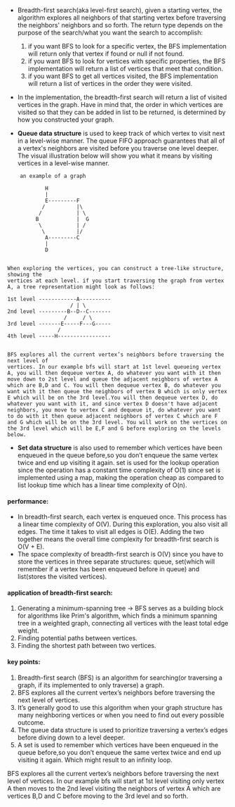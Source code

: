 - Breadth-first search(aka level-first search), given a starting vertex, the algorithm explores all neighbors of that starting vertex before traversing the neighbors' neighbors and so forth. The return type depends on the purpose of the search/what you want the search to accomplish:
   1. if you want BFS to look for a specific vertex, the BFS implementation will return only that vertex if found or null if not found.
   2. if you want BFS to look for vertices with specific properties, the BFS implementation will return a list of vertices that meet that condition.
   3. if you want BFS to get all vertices visited, the BFS implementation will return a list of vertices in the order they were visited.
- In the implementation, the breadth-first search will return a list of visited vertices in the graph. Have in mind that, the order in which vertices are visited so that they can be added in list to be returned, is determined by how you constructed your graph.

- **Queue data structure** is used to keep track of which vertex to visit next in a level-wise manner. The queue FIFO approach guarantees that all of a vertex's neighbors are visited before you traverse one level deeper. The visual illustration below will show you what it means by visiting vertices in a level-wise manner.
```
    an example of a graph

            H
            |
            E---------F
           /          |\
          /           | \
         B            |  G
          \           | /
           \          |/
            A---------C
            |
            D


When exploring the vertices, you can construct a tree-like structure, showing the
vertices at each level. if you start traversing the graph from vertex A, a tree representation might look as follows:

1st level ------------A----------
                    / | \ 
2nd level ---------B--D--C-------
                  /     / \
3rd level -------E-----F---G-----
                /   
4th level -----H-----------------
   

BFS explores all the current vertex’s neighbors before traversing the next level of
vertices. In our example bfs will start at 1st level queueing vertex A, you will then dequeue vertex A, do whatever you want with it then move down to 2st level and queue the adjacent neighbors of vertex A which are B,D and C. You will then dequeue vertex B, do whatever you want with it then queue the neighbors of vertex B which is only vertex E which will be on the 3rd level.You will then dequeue vertex D, do whatever you want with it, and since vertex D doesn't have adjacent neighbors, you move to vertex C and dequeue it, do whatever you want to do with it then queue adjacent neighbors of vertex C which are F and G which will be on the 3rd level. You will work on the vertices on the 3rd level which will be E,F and G before exploring on the levels below.

```
- **Set data structure** is also used to remember which vertices have been enqueued in the queue before,so you don’t enqueue the same vertex twice and end up visiting it again. set is used for the lookup operation since the operation has a constant time complexity of O(1) since set is implemented using a map, making the operation cheap as compared to list lookup time which has a linear time complexity of O(n).

#### performance:
- In breadth-first search, each vertex is enqueued once. This process has a linear time complexity of O(V). During this exploration, you also visit all edges. The time it takes to visit all edges is O(E). Adding the two together means the overall time complexity for breadth-first search is O(V + E).
- The space complexity of breadth-first search is O(V) since you have to store the vertices in three separate structures: queue, set(which will remember if a vertex has been enqueued before in queue) and list(stores the visited vertices).

#### application of breadth-first search:
1. Generating a minimum-spanning tree -> BFS serves as a building block for algorithms like Prim's algorithm, which finds a minimum spanning tree in a weighted graph, connecting all vertices with the least total edge weight.
2. Finding potential paths between vertices.
3. Finding the shortest path between two vertices.

#### key points:
1. Breadth-first search (BFS) is an algorithm for searching(or traversing a graph, if its implemented to only traverse) a graph. 
2. BFS explores all the current vertex’s neighbors before traversing the next level of
vertices.
3. It’s generally good to use this algorithm when your graph structure has many
neighboring vertices or when you need to find out every possible outcome.
4. The queue data structure is used to prioritize traversing a vertex’s edges before
diving down to a level deeper.
5. A set is used to remember which vertices have been enqueued in the queue before,so you don’t enqueue the same vertex twice and end up visiting it again. Which might result to an infinity loop.


BFS explores all the current vertex’s neighbors before traversing the next level of
vertices. In our example bfs will start at 1st level visiting only vertex A then moves to the 2nd level visiting the neighbors of vertex A which are vertices B,D and C before moving to the 3rd level and so forth.
